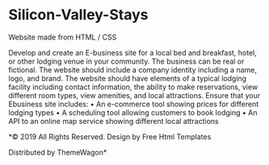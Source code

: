 # Silicon-Valley-Stays
Website made from HTML / CSS

Develop and create an E-business site for a local bed and breakfast, hotel, or
other lodging venue in your community. The business can be real or fictional.
The website should include a company identity including a name, logo, and
brand. The website should have elements of a typical lodging facility
including contact information, the ability to make reservations, view different
room types, view amenities, and local attractions. Ensure that your Ebusiness site includes:
• An e-commerce tool showing prices for different lodging types
• A scheduling tool allowing customers to book lodging
• An API to an online map service showing different local attractions 


*© 2019 All Rights Reserved. Design by Free Html Templates

Distributed by ThemeWagon*

